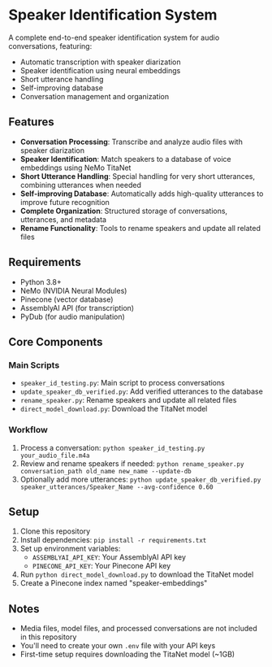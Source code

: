 # Speaker Identification System

A complete end-to-end speaker identification system for audio conversations, featuring:

- Automatic transcription with speaker diarization
- Speaker identification using neural embeddings
- Short utterance handling
- Self-improving database
- Conversation management and organization

## Features

- **Conversation Processing**: Transcribe and analyze audio files with speaker diarization
- **Speaker Identification**: Match speakers to a database of voice embeddings using NeMo TitaNet
- **Short Utterance Handling**: Special handling for very short utterances, combining utterances when needed
- **Self-improving Database**: Automatically adds high-quality utterances to improve future recognition
- **Complete Organization**: Structured storage of conversations, utterances, and metadata
- **Rename Functionality**: Tools to rename speakers and update all related files

## Requirements

- Python 3.8+
- NeMo (NVIDIA Neural Modules)
- Pinecone (vector database)
- AssemblyAI API (for transcription)
- PyDub (for audio manipulation)

## Core Components

### Main Scripts

- `speaker_id_testing.py`: Main script to process conversations
- `update_speaker_db_verified.py`: Add verified utterances to the database
- `rename_speaker.py`: Rename speakers and update all related files
- `direct_model_download.py`: Download the TitaNet model

### Workflow

1. Process a conversation: `python speaker_id_testing.py your_audio_file.m4a`
2. Review and rename speakers if needed: `python rename_speaker.py conversation_path old_name new_name --update-db`
3. Optionally add more utterances: `python update_speaker_db_verified.py speaker_utterances/Speaker_Name --avg-confidence 0.60`

## Setup

1. Clone this repository
2. Install dependencies: `pip install -r requirements.txt`
3. Set up environment variables:
   - `ASSEMBLYAI_API_KEY`: Your AssemblyAI API key
   - `PINECONE_API_KEY`: Your Pinecone API key
4. Run `python direct_model_download.py` to download the TitaNet model
5. Create a Pinecone index named "speaker-embeddings"

## Notes

- Media files, model files, and processed conversations are not included in this repository
- You'll need to create your own `.env` file with your API keys
- First-time setup requires downloading the TitaNet model (~1GB) 
